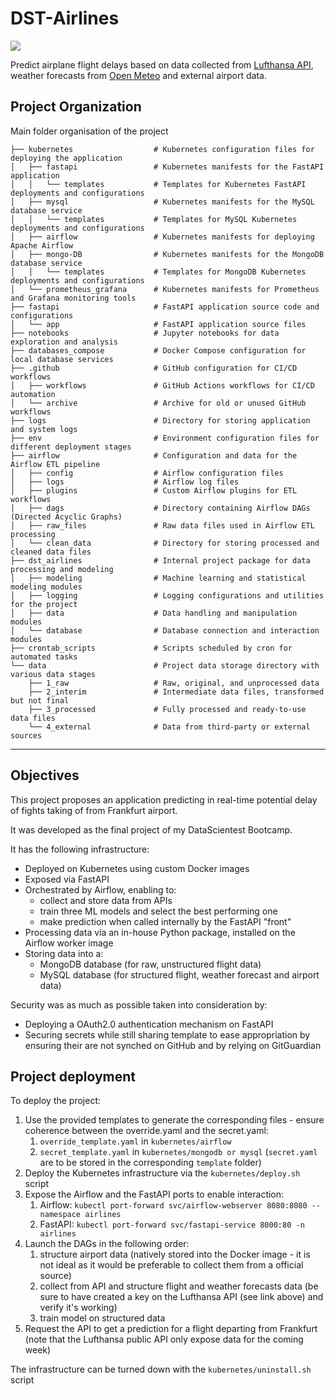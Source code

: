 # DST-Airlines

<a target="_blank" href="https://cookiecutter-data-science.drivendata.org/">
    <img src="https://img.shields.io/badge/CCDS-Project%20template-328F97?logo=cookiecutter" />
</a>

Predict airplane flight delays based on data collected from [Lufthansa API](https://developer.lufthansa.com/page), weather forecasts from [Open Meteo](https://open-meteo.com/) and external airport data.

## Project Organization

Main folder organisation of the project

```
├── kubernetes                  # Kubernetes configuration files for deploying the application
│   ├── fastapi                 # Kubernetes manifests for the FastAPI application
│   │   └── templates           # Templates for Kubernetes FastAPI deployments and configurations
│   ├── mysql                   # Kubernetes manifests for the MySQL database service
│   │   └── templates           # Templates for MySQL Kubernetes deployments and configurations
│   ├── airflow                 # Kubernetes manifests for deploying Apache Airflow
│   ├── mongo-DB                # Kubernetes manifests for the MongoDB database service
│   │   └── templates           # Templates for MongoDB Kubernetes deployments and configurations
│   └── prometheus_grafana      # Kubernetes manifests for Prometheus and Grafana monitoring tools
├── fastapi                     # FastAPI application source code and configurations
│   └── app                     # FastAPI application source files
├── notebooks                   # Jupyter notebooks for data exploration and analysis
├── databases_compose           # Docker Compose configuration for local database services
├── .github                     # GitHub configuration for CI/CD workflows
│   ├── workflows               # GitHub Actions workflows for CI/CD automation
│   └── archive                 # Archive for old or unused GitHub workflows
├── logs                        # Directory for storing application and system logs
├── env                         # Environment configuration files for different deployment stages
├── airflow                     # Configuration and data for the Airflow ETL pipeline
│   ├── config                  # Airflow configuration files
│   ├── logs                    # Airflow log files
│   ├── plugins                 # Custom Airflow plugins for ETL workflows
│   ├── dags                    # Directory containing Airflow DAGs (Directed Acyclic Graphs)
│   ├── raw_files               # Raw data files used in Airflow ETL processing
│   └── clean_data              # Directory for storing processed and cleaned data files
├── dst_airlines                # Internal project package for data processing and modeling
│   ├── modeling                # Machine learning and statistical modeling modules
│   ├── logging                 # Logging configurations and utilities for the project
│   ├── data                    # Data handling and manipulation modules
│   └── database                # Database connection and interaction modules
├── crontab_scripts             # Scripts scheduled by cron for automated tasks
└── data                        # Project data storage directory with various data stages
    ├── 1_raw                   # Raw, original, and unprocessed data
    ├── 2_interim               # Intermediate data files, transformed but not final
    ├── 3_processed             # Fully processed and ready-to-use data files
    └── 4_external              # Data from third-party or external sources

```

--------

## Objectives

This project proposes an application predicting in real-time potential delay of fights taking of from Frankfurt airport.

It was developed as the final project of my DataScientest Bootcamp.

It has the following infrastructure:
- Deployed on Kubernetes using custom Docker images
- Exposed via FastAPI
- Orchestrated by Airflow, enabling to: 
  - collect and store data from APIs
  - train three ML models and select the best performing one
  - make prediction when called internally by the FastAPI "front"
- Processing data via an in-house Python package, installed on the Airflow worker image
- Storing data into a:
  - MongoDB database (for raw, unstructured flight data)
  - MySQL database (for structured flight, weather forecast and airport data)

Security was as much as possible taken into consideration by:
- Deploying a OAuth2.0 authentication mechanism on FastAPI
- Securing secrets while still sharing template to ease appropriation by ensuring their are not synched on GitHub and by relying on GitGuardian

## Project deployment

To deploy the project:
1. Use the provided templates to generate the corresponding files - ensure coherence between the override.yaml and the secret.yaml: 
   1. ```override_template.yaml``` in ```kubernetes/airflow```
   2. ```secret_template.yaml``` in ```kubernetes/mongodb or mysql``` (```secret.yaml``` are to be stored in the corresponding ```template``` folder)
2. Deploy the Kubernetes infrastructure via the ```kubernetes/deploy.sh``` script
3. Expose the Airflow and the FastAPI ports to enable interaction:
   1. Airflow: ```kubectl port-forward svc/airflow-webserver 8080:8080 --namespace airlines```
   2. FastAPI: ```kubectl port-forward svc/fastapi-service 8000:80 -n airlines```
4. Launch the DAGs in the following order: 
   1. structure airport data (natively stored into the Docker image - it is not ideal as it would be preferable to collect them from a official source)
   2. collect from API and structure flight and weather forecasts data (be sure to have created a key on the Lufthansa API (see link above) and verify it's working)
   3. train model on structured data
5. Request the API to get a prediction for a flight departing from Frankfurt (note that the Lufthansa public API only expose data for the coming week)

The infrastructure can be turned down with the ```kubernetes/uninstall.sh``` script